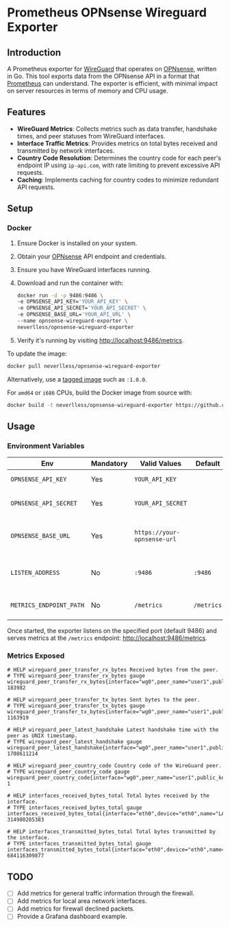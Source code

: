 # Prometheus OPNsense Wireguard Exporter

## Introduction

A Prometheus exporter for [WireGuard](https://www.wireguard.com) that operates on [OPNsense](https://opnsense.org/), written in Go. This tool exports data from the OPNsense API in a format that [Prometheus](https://prometheus.io/) can understand. The exporter is efficient, with minimal impact on server resources in terms of memory and CPU usage.

## Features

- **WireGuard Metrics**: Collects metrics such as data transfer, handshake times, and peer statuses from WireGuard interfaces.
- **Interface Traffic Metrics**: Provides metrics on total bytes received and transmitted by network interfaces.
- **Country Code Resolution**: Determines the country code for each peer's endpoint IP using `ip-api.com`, with rate limiting to prevent excessive API requests.
- **Caching**: Implements caching for country codes to minimize redundant API requests.

## Setup

### Docker

1. Ensure Docker is installed on your system.
2. Obtain your [OPNsense](https://opnsense.org/) API endpoint and credentials.
3. Ensure you have WireGuard interfaces running.
4. Download and run the container with:

    ```sh
    docker run -d -p 9486:9486 \
    -e OPNSENSE_API_KEY='YOUR_API_KEY' \
    -e OPNSENSE_API_SECRET='YOUR_API_SECRET' \
    -e OPNSENSE_BASE_URL='YOUR_API_URL' \
    --name opnsense-wireguard-exporter \
    neverlless/opnsense-wireguard-exporter
    ```

5. Verify it's running by visiting [http://localhost:9486/metrics](http://localhost:9486/metrics).

To update the image:

```sh
docker pull neverlless/opnsense-wireguard-exporter
```

Alternatively, use a [tagged image](https://hub.docker.com/r/neverlless/opnsense-wireguard-exporter/tags) such as `:1.0.0`.

For `amd64` or `i686` CPUs, build the Docker image from source with:

```sh
docker build -t neverlless/opnsense-wireguard-exporter https://github.com/neverlless/opnsense-wireguard-exporter.git#main
```

## Usage

### Environment Variables

| Env | Mandatory | Valid Values | Default | Description |
| -- | -- | -- | -- | -- |
| `OPNSENSE_API_KEY` | Yes | `YOUR_API_KEY` |  | API key for OPNsense. |
| `OPNSENSE_API_SECRET` | Yes | `YOUR_API_SECRET` | | API secret for OPNsense. |
| `OPNSENSE_BASE_URL` | Yes | `https://your-opnsense-url` | | Base URL for the OPNsense API. |
| `LISTEN_ADDRESS` | No | `:9486`| `:9486`| Address to listen on for HTTP requests. |
| `METRICS_ENDPOINT_PATH` | No | `/metrics` | `/metrics` | Path for HTTP requests. |

Once started, the exporter listens on the specified port (default 9486) and serves metrics at the `/metrics` endpoint: [http://localhost:9486/metrics](http://localhost:9486/metrics).

### Metrics Exposed

```plaintext
# HELP wireguard_peer_transfer_rx_bytes Received bytes from the peer.
# TYPE wireguard_peer_transfer_rx_bytes gauge
wireguard_peer_transfer_rx_bytes{interface="wg0",peer_name="user1",public_key="..."} 183982

# HELP wireguard_peer_transfer_tx_bytes Sent bytes to the peer.
# TYPE wireguard_peer_transfer_tx_bytes gauge
wireguard_peer_transfer_tx_bytes{interface="wg0",peer_name="user1",public_key="..."} 1163919

# HELP wireguard_peer_latest_handshake Latest handshake time with the peer as UNIX timestamp.
# TYPE wireguard_peer_latest_handshake gauge
wireguard_peer_latest_handshake{interface="wg0",peer_name="user1",public_key="..."} 1708611214

# HELP wireguard_peer_country_code Country code of the WireGuard peer.
# TYPE wireguard_peer_country_code gauge
wireguard_peer_country_code{interface="wg0",peer_name="user1",public_key="...",country_code="US"} 1

# HELP interfaces_received_bytes_total Total bytes received by the interface.
# TYPE interfaces_received_bytes_total gauge
interfaces_received_bytes_total{interface="eth0",device="eth0",name="LAN"} 314980285383

# HELP interfaces_transmitted_bytes_total Total bytes transmitted by the interface.
# TYPE interfaces_transmitted_bytes_total gauge
interfaces_transmitted_bytes_total{interface="eth0",device="eth0",name="LAN"} 684116309877
```

## TODO

- [ ] Add metrics for general traffic information through the firewall.
- [ ] Add metrics for local area network interfaces.
- [ ] Add metrics for firewall declined packets.
- [ ] Provide a Grafana dashboard example.
